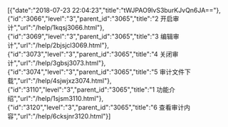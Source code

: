 [{"date":"2018-07-23 22:04:23","title":"tWJPAO9lvS3burKJvQn6JA=="},{"id":"3066","level":"3","parent_id":"3065","title":"2 开启审计","url":"/help/1kqsj3066.html"},{"id":"3069","level":"3","parent_id":"3065","title":"3  编辑审计","url":"/help/2bjsjcl3069.html"},{"id":"3073","level":"3","parent_id":"3065","title":"4 关闭审计","url":"/help/3gbsj3073.html"},{"id":"3074","level":"3","parent_id":"3065","title":"5  审计文件下载","url":"/help/4sjwjxz3074.html"},{"id":"3110","level":"3","parent_id":"3065","title":"1  功能介绍","url":"/help/1sjsm3110.html"},{"id":"3120","level":"3","parent_id":"3065","title":"6 查看审计内容","url":"/help/6cksjnr3120.html"}]